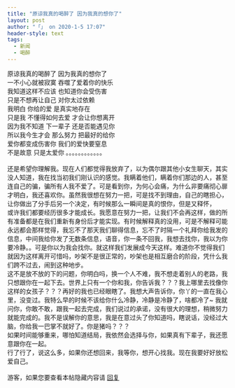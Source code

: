 ```yaml
---
title: "原谅我真的喝醉了 因为我真的想你了"
layout: post
author: "「」 on 2020-1-5 17:07"
header-style: text
tags:
  - 新闻
  - 喝醉
---
```


<head>
 <script type="text/javascript">replyreload += ',' + 5911600;</script>
</head>
<body>
 原谅我真的喝醉了 因为我真的想你了
 <br> 一不小心就被寂寞 吞噬了爱着你的快乐
 <br> 我知道这样不应该 也知道你会受伤害
 <br> 只是不想再让自己 对你太过依赖
 <br> 我明白 你给的爱 是真实地存在
 <br> 只是我 不懂得如何去爱 才会让你想离开
 <br> 因为我不知道 下一辈子 还是否能遇见你
 <br> 所以我今生才会 那么努力 把最好的给你
 <br> 爱你都变成伤害你 我们的爱快要窒息
 <br> 不是故意 只是太爱你 。。。。。。。。。。。。
 <br> 
 <br> 还是希望你理解我。现在人们都觉得我放弃了，以为偶尔跟其他小女生聊天，其实没人知道，我在找当初我们刚认识的感觉。我瞒着他们，瞒着你们那边的人，甚至连自己的骗，骗所有人我不爱了。可是看到你，为何心会痛，为什么非要痛彻心扉才明白，我还喜欢你。虽然我很想在努力一把，可是找不到理由，自己的瞎担心，让你做出了分手后另一个决定，有时候那么一瞬间是真的恨你，但是又释怀，
 <br> 或许我们都要经历很多才能成长。我愿意在努力一把，让我们不会再这样，做的所有准备都是在我们重新有身份后才能实现。有时候解释真的没用，可是不解释可能永远都会那样觉得，我忘不了那天我们聊得信息，忘不了时隔一个礼拜你给我发的信息，中间我给你发了无数条信息，语音，你一条不回我，我想去找你，我以为你要冷静。。可是你以为我会找你。就这样我们发展成今天这样。难道你不觉得我们就因为这样离开可惜吗，吵架不是很正常的，吵架也是相互磨合的阶段，凭什么我们跨不过去，闹到这种地步。
 <br> 这不是放不放的下的问题，你明白吗，换一个人不难，我不想走着别人的老路，我只想跟你在一起下去。世界上只有一个你和我，你告诉我？？？我上哪里去找像你这样的女孩子？？？再好的我也已经眼瞎了。我想大声告诉你，你丫的一直在我心里，没变过。我特么早的时候不该给你什么冷静，冷静是冷静了，啥都冷了~ 我就问你，你敢不敢，跟我一起去完成，我们说过的承诺，没有很大的理想，稍微努力就能完成的。我不是误解你的意思，我是在意过头了你知道吗，瞎说话，没经过大脑，你给我一巴掌不就好了。你是猪吗？？？
 <br> 如果时间能够重来，哪怕知道结局，我依然会选择与你，如果真有下辈子，我还愿意跟你在一起。
 <br> 行了行了，说这么多，如果你还想回来，我等你，想开心找我。现在我要好好放松爱自己。
 <br> 
 <br> 
 <div class="locked">
   游客，如果您要查看本帖隐藏内容请 
  <a href="forum.php?mod=post&amp;action=reply&amp;fid=2&amp;tid=546200" onclick="showWindow('reply', this.href)">回复</a> 
 </div>
 <br> 
 <br>
</body>


